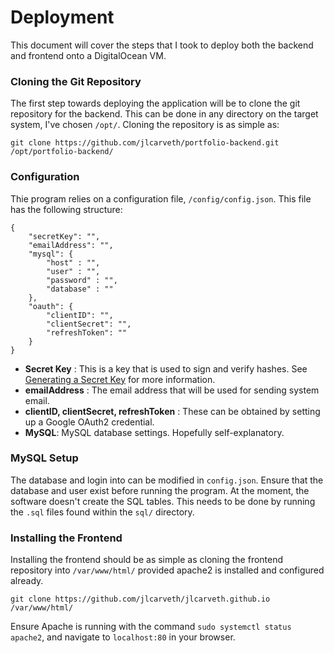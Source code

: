 # Deployment

This document will cover the steps that I took to deploy both the backend and frontend onto a DigitalOcean VM.

### Cloning the Git Repository
The first step towards deploying the application will be to clone the git repository for the backend. This can be done in any directory on the target system, I've chosen `/opt/`. Cloning the repository is as simple as:
```
git clone https://github.com/jlcarveth/portfolio-backend.git /opt/portfolio-backend/
```
### Configuration
Thie program relies on a configuration file, `/config/config.json`. This file has the following structure:
```
{
    "secretKey": "",
    "emailAddress": "",
    "mysql": {
        "host" : "",
        "user" : "",
        "password" : "",
        "database" : ""
    },
    "oauth": {
        "clientID": "",
        "clientSecret": "",
        "refreshToken": ""
    }
}
```
- **Secret Key** : This is a key that is used to sign and verify hashes. See [Generating a Secret Key](./readme.md#generating-a-secret-key) for more information.
- **emailAddress** : The email address that will be used for sending system email.
- **clientID, clientSecret, refreshToken** : These can be obtained by setting up a Google OAuth2 credential.
- **MySQL**: MySQL database settings. Hopefully self-explanatory.

### MySQL Setup
The database and login into can be modified in `config.json`. Ensure that the database and user exist before running the program.
At the moment, the software doesn't create the SQL tables. This needs to be done by running the `.sql` files found within the `sql/` directory.

### Installing the Frontend
Installing the frontend should be as simple as cloning the frontend repository into `/var/www/html/` provided apache2 is installed and configured already. 
```
git clone https://github.com/jlcarveth/jlcarveth.github.io /var/www/html/
```
Ensure Apache is running with the command `sudo systemctl status apache2`, and navigate to `localhost:80` in your browser.